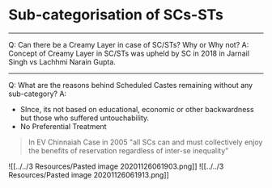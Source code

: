 # Sub-categorisation of SCs-STs

---

Q: Can there be a Creamy Layer in case of SC/STs? Why or Why not? 
A: Concept of Creamy Layer in SC/STs was upheld by SC in 2018 in Jarnail Singh vs Lachhmi Narain Gupta.

---

Q: What are the reasons behind Scheduled Castes remaining without any sub-category?
A: 
- SInce, its not based on educational, economic or other backwardness but those who suffered untouchability.
- No Preferential Treatment
> In EV Chinnaiah Case in 2005
> "all SCs can and must collectively enjoy the benefits of reservation regardless of inter-se inequality"  

![[../../3 Resources/Pasted image 20201126061903.png]]
![[../../3 Resources/Pasted image 20201126061913.png]]
